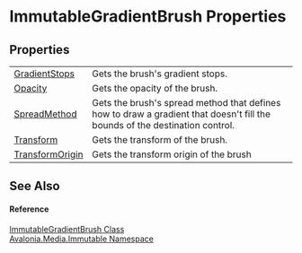 # ImmutableGradientBrush Properties




## Properties
<table>
<tr>
<td><a href="P_Avalonia_Media_Immutable_ImmutableGradientBrush_GradientStops">GradientStops</a></td>
<td>Gets the brush's gradient stops.</td>
</tr>
<tr>
<td><a href="P_Avalonia_Media_Immutable_ImmutableGradientBrush_Opacity">Opacity</a></td>
<td>Gets the opacity of the brush.</td>
</tr>
<tr>
<td><a href="P_Avalonia_Media_Immutable_ImmutableGradientBrush_SpreadMethod">SpreadMethod</a></td>
<td>Gets the brush's spread method that defines how to draw a gradient that doesn't fill the bounds of the destination control.</td>
</tr>
<tr>
<td><a href="P_Avalonia_Media_Immutable_ImmutableGradientBrush_Transform">Transform</a></td>
<td>Gets the transform of the brush.</td>
</tr>
<tr>
<td><a href="P_Avalonia_Media_Immutable_ImmutableGradientBrush_TransformOrigin">TransformOrigin</a></td>
<td>Gets the transform origin of the brush</td>
</tr>
</table>

## See Also


#### Reference
<a href="T_Avalonia_Media_Immutable_ImmutableGradientBrush">ImmutableGradientBrush Class</a>  
<a href="N_Avalonia_Media_Immutable">Avalonia.Media.Immutable Namespace</a>  
